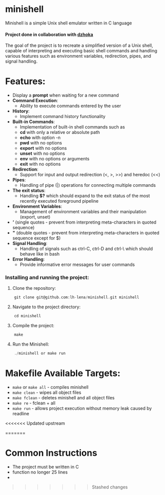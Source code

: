 # minishell

Minishell is a simple Unix shell emulator written in C language

#### Project done in collaboration with [dzhoka](https://github.com/dzhoka)

The goal of the project is to recreate a simplified version of a Unix shell, capable of interpreting and executing basic shell commands and handling various features such as environment variables, redirection, pipes, and signal handling.

# Features:
* Display a **prompt** when waiting for a new command
* **Command Execution**:
    * Ability to execute commands entered by the user
* **History**:
    * Implement command history functionality
* **Built-in Commands**:
    * Implementation of built-in shell commands such as
    * **cd** with only a relative or absolute path
    * **echo** with option -n
    * **pwd** with no options
    * **export** with no options
    * **unset** with no options
    * **env** with no options or arguments
    * **exit** with no options
* **Redirection**:
    * Support for input and output redirection (<, >, >>) and heredoc (<<)
* **Pipes**:
   * Handling of pipe (|) operations for connecting multiple commands
* **The exit status**:
    * Handling **$?** which should expand to the exit status of the most recently executed foreground pipeline
* **Environment Variables**:
    * Management of environment variables and their manipulation (export, unset)
* **’** (single quotes - prevent from interpreting meta-characters in quoted sequence)
* **"** (double quotes - prevent from interpreting meta-characters in quoted sequence except for $)
* **Signal Handling**:
    * Handling of signals such as ctrl-C, ctrl-D and ctrl-\ which should behave like in bash
* **Error Handling**:
    * Provide informative error messages for user commands

### Installing and running the project:
1. Clone the repository:
```C
    git clone git@github.com:lh-lena/minishell.git minishell
```
2. Navigate to the project directory:
```C
    cd minishell
```
3. Compile the project: 
```C
    make
```
4. Run the Minishell: 
```C
    ./minishell or make run
```

# Makefile Available Targets:
- `make` or `make all` - compiles minishell
- `make clean` - wipes all object files
- `make fclean` - deletes minishell and all object files
- `make re` - fclean + all
- `make run` - allows project execution without memory leak caused by readline

<<<<<<< Updated upstream

=======
# Common Instructions
- The project must be written in C
- function no longer 25 lines
- 
>>>>>>> Stashed changes



